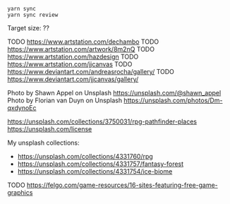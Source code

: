 
```
yarn sync
yarn sync review
```
Target size: ??


TODO https://www.artstation.com/dechambo
TODO https://www.artstation.com/artwork/8m2nQ
TODO https://www.artstation.com/hazdesign
TODO https://www.artstation.com/jjcanvas
TODO https://www.deviantart.com/andreasrocha/gallery/
TODO https://www.deviantart.com/jjcanvas/gallery/



Photo by Shawn Appel on Unsplash https://unsplash.com/@shawn_appel
Photo by Florian van Duyn on Unsplash https://unsplash.com/photos/Dm-qxdynoEc

https://unsplash.com/collections/3750031/rpg-pathfinder-places
https://unsplash.com/license


My unsplash collections:
* https://unsplash.com/collections/4331760/rpg
* https://unsplash.com/collections/4331757/fantasy-forest
* https://unsplash.com/collections/4331754/ice-biome



TODO https://felgo.com/game-resources/16-sites-featuring-free-game-graphics
